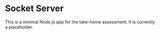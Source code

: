 # Socket Server

This is a minimal Node.js app for the take-home assessment. It is currently a placeholder.
